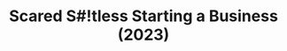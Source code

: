 ---
title: "Scared S#!tless Starting a Business (2023)"
url: "https://eventcamp.ca/event/it-s-scary-talking-about-technology-a-i/"
eventType: "user-group"
location:
    city: "Winnipeg"
    provinceState: "Manitoba"
    country: "Canada"
duration:
    start: "2023-10-23"
    end: "2023-10-27"
talks:
    - id: its-scary-using-new-ai-technology
      title: "It's Scary Using New AI Technology"
---